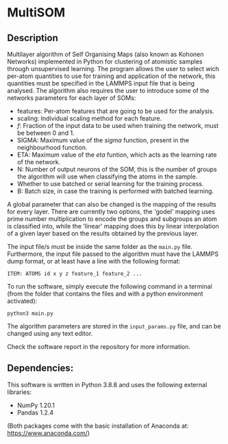 # MultiSOM

## Description

Multilayer algorithm of Self Organising Maps (also known as Kohonen Networks) implemented in Python for clustering of atomistic samples through unsupervised learning. The program allows the user to select wich per-atom quantities to use for training and application of the network, this quantities must be specified in the LAMMPS input file that is being analysed. The algorithm also requires the user to introduce some of the networks parameters for each layer of SOMs:

- features: Per-atom features that are going to be used for the analysis.
- scaling: Individual scaling method for each feature.
- _f_: Fraction of the input data to be used when training the network, must be between 0 and 1.
- SIGMA: Maximum value of the _sigma_ function, present in the neighbourhood function.
- ETA: Maximum value of the _eta_ funtion, which acts as the learning rate of the network.
- N: Number of output neurons of the SOM, this is the number of groups the algorithm will use when classifying the atoms in the sample.
- Whether to use batched or serial learning for the training process.
- B: Batch size, in case the training is performed with batched learning.

A global parameter that can also be changed is the mapping of the results for every layer. There are currently two options, the 'godel' mapping uses prime number multiplication to encode the groups and subgroups an atom is classified into, while the 'linear' mapping does this by linear interpolation of a given layer based on the results obtained by the previous layer.

The input file/s must be inside the same folder as the `main.py` file. Furthermore, the input file passed to the algorithm must have the LAMMPS dump format, or at least have a line with the following format:

`ITEM: ATOMS id x y z feature_1 feature_2 ...`

To run the software, simply execute the following command in a terminal (from the folder that contains the files and with a python environment activated):

`python3 main.py`

The algorithm parameters are stored in the `input_params.py` file, and can be changed using any text editor.

Check the software report in the repository for more information.

## Dependencies:
This software is written in Python 3.8.8 and uses the following external libraries:
- NumPy 1.20.1
- Pandas 1.2.4

(Both packages come with the basic installation of Anaconda at: https://www.anaconda.com/)
